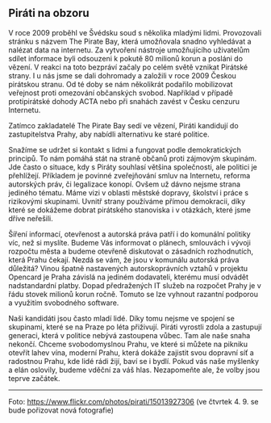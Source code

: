 Piráti na obzoru
-----------------

V  roce 2009 proběhl ve Švédsku soud s několika mladými lidmi. Provozovali  stránku s názvem The Pirate Bay, která umožňovala snadno vyhledávat a nalézat data na internetu. Za vytvoření nástroje  umožňujícího uživatelům sdílet informace byli odsouzeni k pokutě 80 milionů korun a posláni do vězení. V  reakci na toto bezpráví začaly po celém světě vznikat Pirátské strany. I u nás jsme se dali dohromady a založili v roce 2009  Českou pirátskou stranu. Od té doby se nám několikrát podařilo  mobilizovat veřejnost proti omezování občanských svobod. Například v případě  protipirátské dohody ACTA nebo při snahách zavést v Česku cenzuru Internetu.

Zatímco zakladatelé The Pirate Bay sedí ve vězení, Piráti kandidují do zastupitelstva Prahy, aby nabídli alternativu ke staré politice.

Snažíme se udržet si kontakt s lidmi a fungovat podle demokratických principů. To nám pomáhá stát na straně občanů proti zájmovým skupinám. Jde často o situace, kdy s Piráty souhlasí většina společnosti, ale politici je přehlížejí. Příkladem je povinné zveřejňování smluv na Internetu, reforma autorských práv, či legalizace konopí. Ovšem už dávno nejsme strana jediného tématu. Máme vizi v oblasti městské dopravy, školství i práce s rizikovými skupinami. Uvnitř strany používáme přímou demokracii, díky které se dokážeme dobrat pirátského stanoviska i v otázkách, které jsme dříve neřešili. 

Šíření informací, otevřenost a autorská práva patří i do komunální politiky víc, než si myslíte. Budeme Vás informovat o plánech, smlouvách i vývoji rozpočtu města a budeme otevřeně diskutovat o zásadních rozhodnutích, která Prahu čekají. Nezdá se vám, že jsou v komunálu autorská práva důležitá? Vinou špatně nastavených autorskoprávních vztahů v projektu Opencard je Praha závislá na jediném dodavateli, kterému musí odvádět nadstandardní platby. Dopad předražených IT služeb na rozpočet Prahy je v řádu stovek milionů korun ročně. Tomuto se lze vyhnout razantní podporou a využitím svobodného software.

Naši kandidáti jsou často mladí lidé. Díky tomu nejsme ve spojení se skupinami, které se na Praze po léta přiživují. Piráti vyrostli zdola a zastupují generaci, která v politice nebývá zastoupena vůbec. Tam ale naše snaha nekončí. Chceme svobodomyslnou Prahu, ve které si můžete na pikniku otevřít lahev vína, moderní Prahu, která dokáže zajistit svou dopravní síť a radostnou Prahu, kde lidé rádi žijí, baví se i bydlí. Pokud vás naše myšlenky a elán oslovily, budeme vděční za váš hlas. Nezapomeňte ale, že volby jsou teprve začátek.

----

Foto: https://www.flickr.com/photos/pirati/15013927306
(ve čtvrtek 4. 9. se bude pořizovat nová fotografie)
